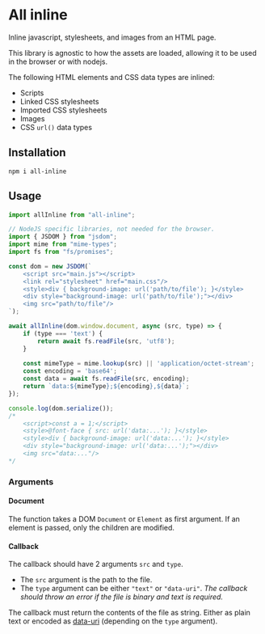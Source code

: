 # All inline

Inline javascript, stylesheets, and images from an HTML page.

This library is agnostic to how the assets are loaded, allowing it to be used in the browser or with nodejs. 

The following HTML elements and CSS data types are inlined:
* Scripts
* Linked CSS stylesheets
* Imported CSS stylesheets
* Images
* CSS `url()` data types

## Installation

    npm i all-inline

## Usage

```js
import allInline from "all-inline";

// NodeJS specific libraries, not needed for the browser.
import { JSDOM } from "jsdom";
import mime from "mime-types";
import fs from "fs/promises";

const dom = new JSDOM(`
    <script src="main.js"></script>
    <link rel="stylesheet" href="main.css"/>
    <style>div { background-image: url('path/to/file'); }</style>
    <div style="background-image: url('path/to/file');"></div>
    <img src="path/to/file"/>
`);

await allInline(dom.window.document, async (src, type) => {
    if (type === 'text') {
        return await fs.readFile(src, 'utf8');
    }
    
    const mimeType = mime.lookup(src) || 'application/octet-stream';
    const encoding = 'base64';
    const data = await fs.readFile(src, encoding);
    return `data:${mimeType};${encoding},${data}`;
});

console.log(dom.serialize());
/*
    <script>const a = 1;</script>
    <style>@font-face { src: url('data:...'); }</style>
    <style>div { background-image: url('data:...'); }</style>
    <div style="background-image: url('data:...');"></div>
    <img src="data:..."/>
*/
```

### Arguments

#### Document

The function takes a DOM `Document` or `Element` as first argument. If an element is passed,
only the children are modified.

#### Callback

The callback should have 2 arguments `src` and `type`.

* The `src` argument is the path to the file.
* The `type` argument can be either `"text"` or `"data-uri"`. _The callback should throw an
error if the file is binary and text is required._

The callback must return the contents of the file as string. Either as plain text or encoded
as [data-uri](https://developer.mozilla.org/en-US/docs/Web/HTTP/Basics_of_HTTP/Data_URLs)
(depending on the `type` argument).
